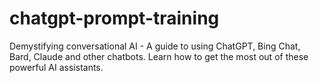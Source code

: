 # chatgpt-prompt-training
Demystifying conversational AI - A guide to using ChatGPT, Bing Chat, Bard, Claude and other chatbots. Learn how to get the most out of these powerful AI assistants.
